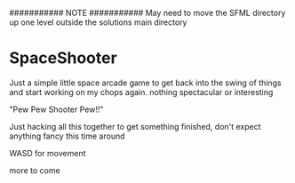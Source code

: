 ###########  NOTE   ###########
May need to move the SFML directory up one level outside the solutions main directory


# SpaceShooter
Just a simple little space arcade game to get back into the swing of things and start working on my chops again. nothing spectacular or interesting

"Pew Pew Shooter Pew!!"

Just hacking all this together to get something finished, don't expect anything fancy this time around

WASD for movement

more to come
